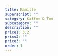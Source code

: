 ```yaml
---
title: Kamille
superscript: ""
category: Kaffee & Tee
subcategory: ""
description: ""
price1: 3,2
price2: ""
price3: ""
order: 1
---
```

